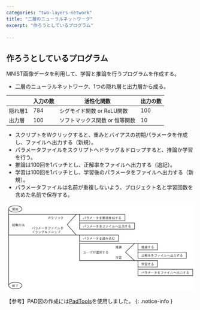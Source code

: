 ```yaml
---
categories: "two-layers-network"
title: "二層のニューラルネットワーク"
excerpt: "作ろうとしているプログラム"

---
```


## 作ろうとしているプログラム

MNIST画像データを利用して、学習と推論を行うプログラムを作成する。

- 二層のニューラルネットワーク、1つの隠れ層と出力層から成る。

||入力の数|活性化関数|出力の数|
|---|---|---|---|
|隠れ層1|784|シグモイド関数 or ReLU関数|100|
|出力層|100|ソフトマックス関数 or 恒等関数|10|

- スクリプトをWクリックすると、重みとバイアスの初期パラメータを作成し、ファイルへ出力する（新規）。
- パラメータファイルをスクリプトへドラッグ＆ドロップすると、推論か学習を行う。
- 推論は100回を1バッチとし、正解率をファイルへ出力する（追記）。
- 学習は100回を1バッチとし、学習後のパラメータをファイルへ出力する（新規）。
- パラメータファイルは名前が重複しないよう、プロジェクト名と学習回数を含めた名前で保存する。

![メイン部分のPAD図](/assets/images/two-layers-network_main.png)

【参考】PAD図の作成には<a href="https://naoblo.net/misc/padtools/">PadTools</a>を使用しました。
{: .notice-info }

